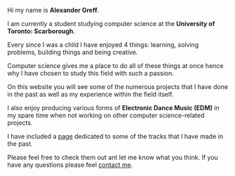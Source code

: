 Hi my name is **Alexander Greff**. 

I am currently a student studying computer science at the **University of Toronto: Scarborough**. 

Every since I was a child I have enjoyed 4 things: learning, solving problems, building things and being creative. 

Computer science gives me a place to do all of these things at once hence why I have chosen to study this field with such a passion. 

On this website you will see some of the numerous projects that I have done in the past as well as my experience within the field itself. 

I also enjoy producing various forms of **Electronic Dance Music (EDM)** in my spare time when not working on other computer science-related projects. 

I have included a [page](music) dedicated to some of the tracks that I have made in the past. 

Please feel free to check them out ant let me know what you think. If you have any questions please feel [contact me](contact).